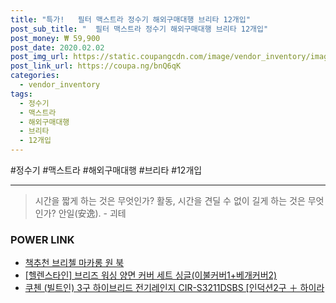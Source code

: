```yaml
--- 
title: "특가!   필터 맥스트라 정수기 해외구매대행 브리타 12개입" 
post_sub_title: "  필터 맥스트라 정수기 해외구매대행 브리타 12개입" 
post_money: ₩ 59,900 
post_date: 2020.02.02 
post_img_url: https://static.coupangcdn.com/image/vendor_inventory/images/2017/06/23/16/2/2feea72e-f4ac-4d87-b40c-fc2e14b2a056.jpg 
post_link_url: https://coupa.ng/bnQ6qK 
categories: 
  - vendor_inventory 
tags: 
  - 정수기 
  - 맥스트라 
  - 해외구매대행 
  - 브리타 
  - 12개입 
--- 
```

  #정수기 #맥스트라 #해외구매대행 #브리타 #12개입 
<hr> 

> 시간을 짧게 하는 것은 무엇인가? 활동, 시간을 견딜 수 없이 길게 하는 것은 무엇인가? 안일(安逸). - 괴테 


### POWER LINK

* <a href="https://blog.naver.com/fasyy4321/221791144016" target="_blank">책추천 브리첼 마카롱 원 북</a>
* <a href="https://blog.naver.com/santokki14/221786468881" target="_blank">[헬렌스타인] 브리즈 워싱 양면 커버 세트 싱글(이불커버1+베개커버2)</a>
* <a href="https://blog.naver.com/santokki14/221787191500" target="_blank">쿠첸 (빌트인) 3구 하이브리드 전기레인지 CIR-S3211DSBS [인덕션2구 ＋ 하이라</a>
